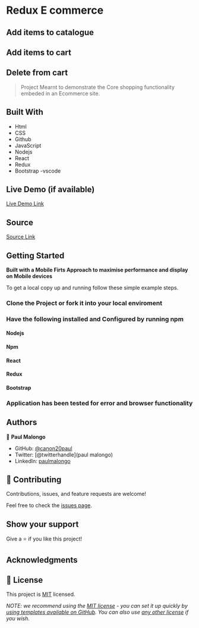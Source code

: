 # Redux E commerce
## Add items to catalogue
## Add items to cart
## Delete from cart

> Project Mearnt to demonstrate the Core shopping functionality embeded in an Ecommerce site.
## Built With

- Html
- CSS
- Github
- JavaScript
- Nodejs
- React
- Redux
- Bootstrap
-vscode

## Live Demo (if available)

[Live Demo Link](https://canon20paul.github.io/Portfolio-Paul-Malongo/)


## Source

[Source Link](https://github.com/canon20paul/Redux-ecom)


## Getting Started

**Built with a Mobile Firts Approach to maximise performance and display on Mobile devices**


To get a local copy up and running follow these simple example steps.

### Clone the Project or fork it into your local enviroment
### Have the following installed and Configured by running npm
#### Nodejs
#### Npm
#### React
#### Redux
#### Bootstrap

### Application has been tested for error and browser functionality


## Authors

👤 **Paul Malongo**

- GitHub: [@canon20paul](https://github.com/canon20paul/)
- Twitter: [@twitterhandle](paul malongo)
- LinkedIn: [paulmalongo](paulmalongo)

## 🤝 Contributing

Contributions, issues, and feature requests are welcome!

Feel free to check the [issues page](../../issues/).

## Show your support

Give a ⭐️ if you like this project!

## Acknowledgments



## 📝 License

This project is [MIT](./LICENSE) licensed.

_NOTE: we recommend using the [MIT license](https://choosealicense.com/licenses/mit/) - you can set it up quickly by [using templates available on GitHub](https://docs.github.com/en/communities/setting-up-your-project-for-healthy-contributions/adding-a-license-to-a-repository). You can also use [any other license](https://choosealicense.com/licenses/) if you wish._

